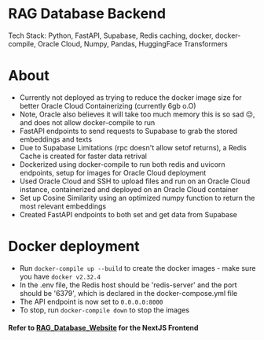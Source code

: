 # RAG Database Backend
Tech Stack: Python, FastAPI, Supabase, Redis caching, docker, docker-compile, Oracle Cloud, Numpy, Pandas, HuggingFace Transformers

# About
* Currently not deployed as trying to reduce the docker image size for better Oracle Cloud Containerizing (currently 6gb o.O)
* Note, Oracle also believes it will take too much memory this is so sad 😔, and does not allow docker-compile to run
* FastAPI endpoints to send requests to Supabase to grab the stored embeddings and texts
* Due to Supabase Limitations (rpc doesn't allow setof returns), a Redis Cache is created for faster data retrival
* Dockerized using docker-compile to run both redis and uvicorn endpoints, setup for images for Oracle Cloud deployment
* Used Oracle Cloud and SSH to upload files and run on an Oracle Cloud instance, containerized and deployed on an Oracle Cloud container
* Set up Cosine Similarity using an optimized numpy function to return the most relevant embeddings
* Created FastAPI endpoints to both set and get data from Supabase

# Docker deployment
* Run `docker-compile up --build` to create the docker images - make sure you have `docker v2.32.4`
* In the .env file, the Redis host should be 'redis-server' and the port should be '6379', which is declared in the docker-compose.yml file
* The API endpoint is now set to `0.0.0.0:8000`
* To stop, run `docker-compile down` to stop the images 

#### Refer to [RAG_Database_Website](https://github.com/EYXLiu/RAG_Database_Website) for the NextJS Frontend 
